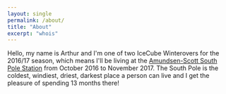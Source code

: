 ```yaml
---
layout: single
permalink: /about/
title: "About"
excerpt: "whois"
---
```


Hello, my name is Arthur and I'm one of two IceCube Winterovers for
the 2016/17 season, which means I'll be living at the [Amundsen-Scott
South Pole
Station](https://en.wikipedia.org/wiki/Amundsen%E2%80%93Scott_South_Pole_Station)
from October 2016 to November 2017. The South Pole is the coldest,
windiest, driest, darkest place a person can live and I get the
pleasure of spending 13 months there!